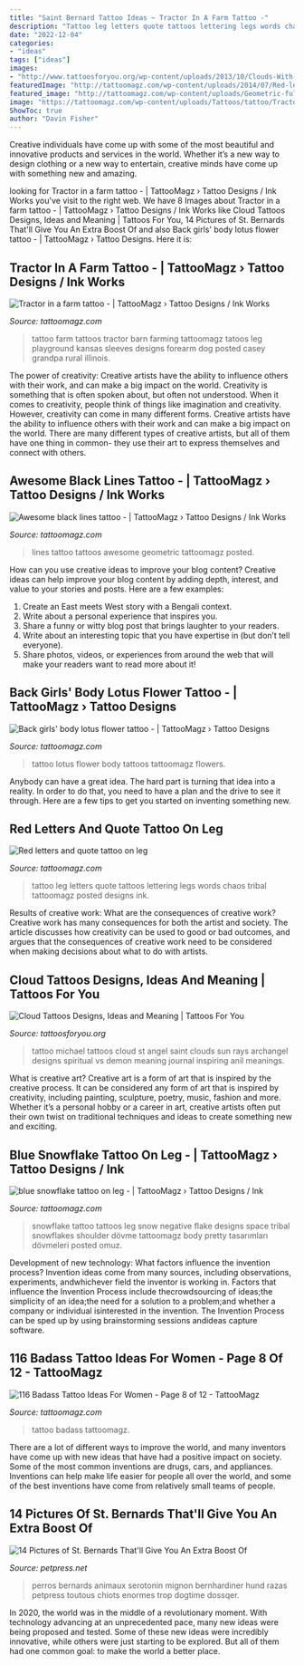 ```yaml
---
title: "Saint Bernard Tattoo Ideas ~ Tractor In A Farm Tattoo -"
description: "Tattoo leg letters quote tattoos lettering legs words chaos tribal tattoomagz posted designs ink"
date: "2022-12-04"
categories:
- "ideas"
tags: ["ideas"]
images:
- "http://www.tattoosforyou.org/wp-content/uploads/2013/10/Clouds-With-Sun-Rays-Tattoo.jpg"
featuredImage: "http://tattoomagz.com/wp-content/uploads/2014/07/Red-letters-and-quote-tattoo-on-leg.jpg"
featured_image: "http://tattoomagz.com/wp-content/uploads/Geometric-full-back-tattoo-tattoo-ideas-for-women-900x900.jpg"
image: "https://tattoomagz.com/wp-content/uploads/Tattoos/tattoo/Tractor-in-a-farm-tattoo-672x900.jpg"
ShowToc: true
author: "Davin Fisher"
---
```



Creative individuals have come up with some of the most beautiful and innovative products and services in the world. Whether it’s a new way to design clothing or a new way to entertain, creative minds have come up with something new and amazing.

	

		
looking for Tractor in a farm tattoo - | TattooMagz › Tattoo Designs / Ink Works you've visit to the right web. We have 8 Images about Tractor in a farm tattoo - | TattooMagz › Tattoo Designs / Ink Works like Cloud Tattoos Designs, Ideas and Meaning | Tattoos For You, 14 Pictures of St. Bernards That&#039;ll Give You An Extra Boost Of and also Back girls&#039; body lotus flower tattoo - | TattooMagz › Tattoo Designs. Here it is:
		
    
## Tractor In A Farm Tattoo - | TattooMagz › Tattoo Designs / Ink Works

<img loading=lazy src="https://tattoomagz.com/wp-content/uploads/Tattoos/tattoo/Tractor-in-a-farm-tattoo-672x900.jpg" onerror="this.onerror=null;this.src='https://tse2.mm.bing.net/th?id=OIP.WhVfaHHgY18BwirfPco2DgHaJ6&amp;pid=15.1';" alt="Tractor in a farm tattoo - | TattooMagz › Tattoo Designs / Ink Works">

_Source: tattoomagz.com_

>tattoo farm tattoos tractor barn farming tattoomagz tatoos leg playground kansas sleeves designs forearm dog posted casey grandpa rural illinois. 

	

The power of creativity: Creative artists have the ability to influence others with their work, and can make a big impact on the world.
Creativity is something that is often spoken about, but often not understood. When it comes to creativity, people think of things like imagination and creativity. However, creativity can come in many different forms. Creative artists have the ability to influence others with their work and can make a big impact on the world. There are many different types of creative artists, but all of them have one thing in common- they use their art to express themselves and connect with others.

    
## Awesome Black Lines Tattoo - | TattooMagz › Tattoo Designs / Ink Works

<img loading=lazy src="https://tattoomagz.com/wp-content/uploads/Tattoos/Awesome-black-lines-tattoo.jpg" onerror="this.onerror=null;this.src='https://tse3.mm.bing.net/th?id=OIP.TiuegfMQJ6NhvUOfbI7EiAHaJ3&amp;pid=15.1';" alt="Awesome black lines tattoo - | TattooMagz › Tattoo Designs / Ink Works">

_Source: tattoomagz.com_

>lines tattoo tattoos awesome geometric tattoomagz posted. 

	

How can you use creative ideas to improve your blog content?
Creative ideas can help improve your blog content by adding depth, interest, and value to your stories and posts. Here are a few examples:
1. Create an East meets West story with a Bengali context.
2. Write about a personal experience that inspires you.
3. Share a funny or witty blog post that brings laughter to your readers.
4. Write about an interesting topic that you have expertise in (but don’t tell everyone).  
5. Share photos, videos, or experiences from around the web that will make your readers want to read more about it!

    
## Back Girls&#039; Body Lotus Flower Tattoo - | TattooMagz › Tattoo Designs

<img loading=lazy src="https://tattoomagz.com/wp-content/uploads/Tattoos/tattoo-tattoo-ideas-flower-tattoo/Back-girls-body-lotus-flower-tattoo-e1423574144849.jpg" onerror="this.onerror=null;this.src='https://tse4.mm.bing.net/th?id=OIP.QmYSElOzhwbGjEw9CKkZpgHaHg&amp;pid=15.1';" alt="Back girls&#039; body lotus flower tattoo - | TattooMagz › Tattoo Designs">

_Source: tattoomagz.com_

>tattoo lotus flower body tattoos tattoomagz flowers. 

	

Anybody can have a great idea. The hard part is turning that idea into a reality. In order to do that, you need to have a plan and the drive to see it through. Here are a few tips to get you started on inventing something new.

    
## Red Letters And Quote Tattoo On Leg

<img loading=lazy src="http://tattoomagz.com/wp-content/uploads/2014/07/Red-letters-and-quote-tattoo-on-leg.jpg" onerror="this.onerror=null;this.src='https://tse4.mm.bing.net/th?id=OIP.ZcEd5GP46nwzmbexEaVsIAHaJ4&amp;pid=15.1';" alt="Red letters and quote tattoo on leg">

_Source: tattoomagz.com_

>tattoo leg letters quote tattoos lettering legs words chaos tribal tattoomagz posted designs ink. 

	

Results of creative work: What are the consequences of creative work?
Creative work has many consequences for both the artist and society. The article discusses how creativity can be used to good or bad outcomes, and argues that the consequences of creative work need to be considered when making decisions about what to do with artists.

    
## Cloud Tattoos Designs, Ideas And Meaning | Tattoos For You

<img loading=lazy src="http://www.tattoosforyou.org/wp-content/uploads/2013/10/Clouds-With-Sun-Rays-Tattoo.jpg" onerror="this.onerror=null;this.src='https://tse4.mm.bing.net/th?id=OIP.iCPqcbZ86okZGrideLguJQHaJ7&amp;pid=15.1';" alt="Cloud Tattoos Designs, Ideas and Meaning | Tattoos For You">

_Source: tattoosforyou.org_

>tattoo michael tattoos cloud st angel saint clouds sun rays archangel designs spiritual vs demon meaning journal inspiring anil meanings. 

	

What is creative art?
Creative art is a form of art that is inspired by the creative process. It can be considered any form of art that is inspired by creativity, including painting, sculpture, poetry, music, fashion and more. Whether it’s a personal hobby or a career in art, creative artists often put their own twist on traditional techniques and ideas to create something new and exciting.

    
## Blue Snowflake Tattoo On Leg - | TattooMagz › Tattoo Designs / Ink

<img loading=lazy src="https://tattoomagz.com/wp-content/uploads/2014/08/blue-snowflake-tattoo-on-leg.jpg" onerror="this.onerror=null;this.src='https://tse3.mm.bing.net/th?id=OIP.NAgtz1qkT2T3EcOsExkSDgHaJy&amp;pid=15.1';" alt="blue snowflake tattoo on leg - | TattooMagz › Tattoo Designs / Ink">

_Source: tattoomagz.com_

>snowflake tattoo tattoos leg snow negative flake designs space tribal snowflakes shoulder dövme tattoomagz body pretty tasarımları dövmeleri posted omuz. 

	

Development of new technology: What factors influence the invention process?
Invention ideas come from many sources, including observations, experiments, andwhichever field the inventor is working in. Factors that influence the Invention Process include thecrowdsourcing of ideas;the simplicity of an idea;the need for a solution to a problem;and whether a company or individual isinterested in the invention. The Invention Process can be sped up by using brainstorming sessions andideas capture software.

    
## 116 Badass Tattoo Ideas For Women - Page 8 Of 12 - TattooMagz

<img loading=lazy src="http://tattoomagz.com/wp-content/uploads/Geometric-full-back-tattoo-tattoo-ideas-for-women-900x900.jpg" onerror="this.onerror=null;this.src='https://tse4.mm.bing.net/th?id=OIP.mcu3NN45KJrpeUn8o1raawHaHa&amp;pid=15.1';" alt="116 Badass Tattoo Ideas For Women - Page 8 of 12 - TattooMagz">

_Source: tattoomagz.com_

>tattoo badass tattoomagz. 

	

There are a lot of different ways to improve the world, and many inventors have come up with new ideas that have had a positive impact on society. Some of the most common inventions are drugs, cars, and appliances. Inventions can help make life easier for people all over the world, and some of the best inventions have come from relatively small teams of people.

    
## 14 Pictures Of St. Bernards That&#039;ll Give You An Extra Boost Of

<img loading=lazy src="https://petpress.net/wp-content/uploads/2019/11/saint-bernar11.jpg" onerror="this.onerror=null;this.src='https://tse2.mm.bing.net/th?id=OIP.ELzaXu89gXfiXZPy9dVOlgHaMg&amp;pid=15.1';" alt="14 Pictures of St. Bernards That&#039;ll Give You An Extra Boost Of">

_Source: petpress.net_

>perros bernards animaux serotonin mignon bernhardiner hund razas petpress toutous chiots enormes trop dogtime dossqer. 

	

In 2020, the world was in the middle of a revolutionary moment. With technology advancing at an unprecedented pace, many new ideas were being proposed and tested. Some of these new ideas were incredibly innovative, while others were just starting to be explored. But all of them had one common goal: to make the world a better place.

